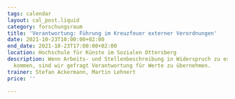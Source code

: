 ```yaml
---
tags: calendar
layout: cal_post.liquid
category: forschungsraum
title: 'Verantwortung: Führung im Kreuzfeuer externer Verordnungen'
date: 2021-10-23T10:00:00+02:00
end_date: 2021-10-23T17:00:00+02:00
location: Hochschule für Künste im Sozialen Ottersberg
description: Wenn Arbeits- und Stellenbeschreibung in Widerspruch zu externen Auflagen
  kommen, sind wir gefragt Verantwortung für Werte zu übernehmen.
trainer: Stefan Ackermann, Martin Lehnert
price: ''

---
```

